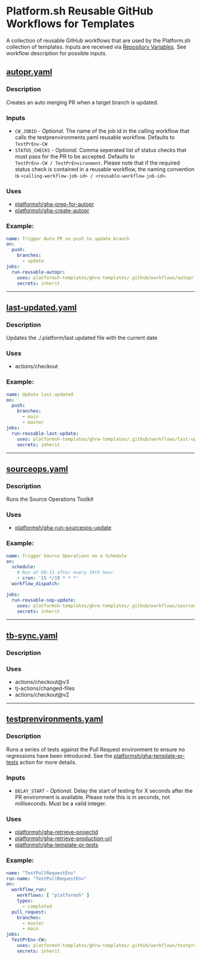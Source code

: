 # Platform.sh Reusable GitHub Workflows for Templates

A collection of reusable GitHub workflows that are used by the Platform.sh collection of templates. Inputs are received 
via [Repository Variables](https://docs.github.com/en/actions/learn-github-actions/variables#creating-configuration-variables-for-a-repository). See workflow description for possible inputs.

## [autopr.yaml](./.github/workflows/autopr.yaml) 
### Description
Creates an auto merging PR when a target branch is updated.
### Inputs
* `CW_JOBID` - *Optional*. The name of the job id in the calling workflow that calls the testprenvironments.yaml 
reusable workflow. Defaults to `TestPrEnv-CW`
* `STATUS_CHECKS` - *Optional*. Comma seperated list of status checks that must pass for the PR to be accepted. Defaults to   
`TestPrEnv-CW / TestPrEnvironment`. Please note that if the required status check is contained in a reusable workflow, the naming convention is `<calling-workflow-job-id> / <reusable-workflow-job-id>`. 

### Uses
* [platformsh/gha-prep-for-autopr](https://github.com/platformsh/gha-prep-for-autopr)
* [platformsh/gha-create-autopr](https://github.com/platformsh/gha-create-autopr)

### Example:
```yaml
name: Trigger Auto PR on push to update branch
on:
  push:
    branches:
      - update
jobs:
  run-reusable-autopr:
    uses: platformsh-templates/ghrw-templates/.github/workflows/autopr.yaml@main
    secrets: inherit
```

***
## [last-updated.yaml](./.github/workflows/last-updated.yaml)
### Description
Updates the ./.platform/last.updated file with the current date
### Uses
* actions/checkout
### Example:
```yaml
name: Update last.updated
on:
  push:
    branches:
      - main
      - master
jobs:
  run-reusable-last-update:
    uses: platformsh-templates/ghrw-templates/.github/workflows/last-updated.yaml@main
    secrets: inherit
```

***
## [sourceops.yaml](./.github/workflows/sourceops.yaml)
### Description
Runs the Source Operations Toolkit
### Uses
* [platformsh/gha-run-sourceops-update](https://github.com/platformsh/gha-run-sourceops-update)
### Example:
```yaml
name: Trigger Source Operations on a Schedule
on:
  schedule:
    # Run at 00:15 after every 19th hour
    - cron: '15 */19 * * *'
  workflow_dispatch:

jobs:
  run-reusable-sop-update:
    uses: platformsh-templates/ghrw-templates/.github/workflows/sourceops.yaml@main
    secrets: inherit
```

***
## [tb-sync.yaml](./.github/workflows/tb-sync.yaml)
### Description
### Uses
* actions/checkout@v3
* tj-actions/changed-files
* actions/checkout@v2


***
## [testprenvironments.yaml](./.github/workflows/testprenvironment.yaml)
### Description
Runs a series of tests against the Pull Request environment to ensure no regressions have been introduced. See the 
[platformsh/gha-template-pr-tests](https://github.com/platformsh/gha-template-pr-tests) action for more details.

### Inputs
* `DELAY_START` - _Optional_. Delay the start of testing for X seconds after the PR environment is available. Please 
note this is in seconds, not milliseconds. Must be a valid integer.

### Uses
* [platformsh/gha-retrieve-projectid](https://github.com/platformsh/gha-retrieve-projectid)
* [platformsh/gha-retrieve-production-url](https://github.com/platformsh/gha-retrieve-production-url)
* [platformsh/gha-template-pr-tests](https://github.com/platformsh/gha-template-pr-tests)
### Example:
```yaml
name: "TestPullRequestEnv"
run-name: "TestPullRequestEnv"
on:
  workflow_run:
    workflows: [ "platformsh" ]
    types:
      - completed
  pull_request:
    branches:
      - master
      - main
jobs:
  TestPrEnv-CW:
    uses: platformsh-templates/ghrw-templates/.github/workflows/testprenvironment.yaml@main
    secrets: inherit
```